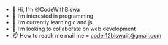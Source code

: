 - 👋 Hi, I’m @CodeWithBiswa
- 👀 I’m interested in programming
- 🌱 I’m currently learning c and js
- 💞️ I’m looking to collaborate on web development
- 📫 How to reach me mail me = coder12biswajit@gmail.com


<!---
CodeWithBiswa/CodeWithBiswa is a ✨ special ✨ repository because its `README.md` (this file) appears on your GitHub profile.
You can click the Preview link to take a look at your changes.
--->
